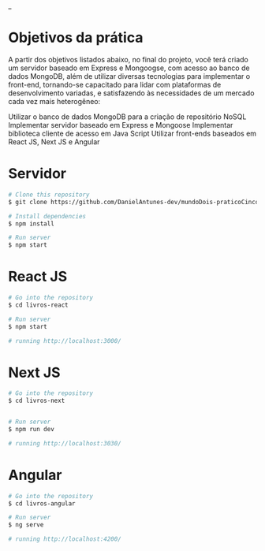 _
# Objetivos da prática

A partir dos objetivos listados abaixo, no final do projeto, você terá criado um servidor
baseado em Express e Mongoogse, com acesso ao banco de dados MongoDB, além de
utilizar diversas tecnologias para implementar o front-end, tornando-se capacitado
para lidar com plataformas de desenvolvimento variadas, e satisfazendo às
necessidades de um mercado cada vez mais heterogêneo:

Utilizar o banco de dados MongoDB para a criação de repositório NoSQL
Implementar servidor baseado em Express e Mongoose
Implementar biblioteca cliente de acesso em Java Script
Utilizar front-ends baseados em React JS, Next JS e Angular

# Servidor
```bash
# Clone this repository
$ git clone https://github.com/DanielAntunes-dev/mundoDois-praticoCinco

# Install dependencies
$ npm install

# Run server
$ npm start

```
# React JS
```bash
# Go into the repository
$ cd livros-react

# Run server
$ npm start

# running http://localhost:3000/
```

# Next JS
```bash
# Go into the repository
$ cd livros-next


# Run server
$ npm run dev

# running http://localhost:3030/
```
# Angular
```bash
# Go into the repository
$ cd livros-angular

# Run server
$ ng serve

# running http://localhost:4200/
```

